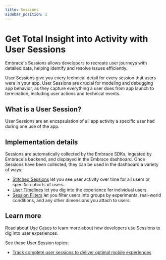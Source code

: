 ```yaml
---
title: Sessions
sidebar_position: 2
---
```


# Get Total Insight into Activity with User Sessions

Embrace's Sessions allows developers to recreate user journeys with detailed data, helping identify and resolve issues efficiently.

User Sessions give you every technical detail for every session that users were in your app. User Sessions are crucial for modeling and debugging app behavior, as they capture everything a user does from app launch to termination, including user actions and technical events. 

## What is a User Session?

User Sessions are an encapsulation of all app activity a specific user had during one use of the app.
<!-- TODO Add details of what starts and ends a session. -->
<!-- TODO Add details of background sessions. -->

## Implementation details

Sessions are automatically collected by the Embrace SDKs, ingested by Embrace's backend, and displayed in the Embrace dashboard. Once Sessions have been collected, they can be used in the dashboard a variety of ways:

- [Stitched Sessions](/docs/product/sessions/stitched-sessions.md) let you see user activity over time for all users or specific cohorts of users.
- [User Timelines](/docs/product/sessions/user-timeline.md) let you dig into the experience for individual users.
- [Session Filters](/docs/product/sessions//filter-sessions.md) let you filter users into groups by experiments, real-world conditions, and any other dimensions you attach to users.

## Learn more

Read about [Use Cases](/docs/product/sessions/use-cases.md) to learn more about how developers use Sessions to dig into user experiences.

See these User Session topics:
- [Track complete user sessions to deliver optimal mobile experiences](https://embrace.io/blog/track-complete-user-sessions-to-deliver-optimal-mobile-experiences/)
